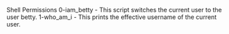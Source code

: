 Shell Permissions
0-iam_betty - This script switches the current user to the user betty.
1-who_am_i - This prints the effective username of the current user.

